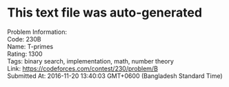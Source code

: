 # This text file was auto-generated  
  
Problem Information:  
Code: 230B  
Name: T-primes  
Rating: 1300  
Tags: binary search, implementation, math, number theory  
Link: https://codeforces.com/contest/230/problem/B  
Submitted At: 2016-11-20 13:40:03 GMT+0600 (Bangladesh Standard Time)  
